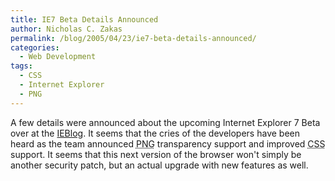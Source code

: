 ```yaml
---
title: IE7 Beta Details Announced
author: Nicholas C. Zakas
permalink: /blog/2005/04/23/ie7-beta-details-announced/
categories:
  - Web Development
tags:
  - CSS
  - Internet Explorer
  - PNG
---
```

A few details were announced about the upcoming Internet Explorer 7 Beta over at the <a title="IE7 beta - a few details" rel="external" href="http://blogs.msdn.com/ie/archive/2005/04/22/410963.aspx">IEBlog</a>. It seems that the cries of the developers have been heard as the team announced <acronym title="Portable Network Graphics">PNG</acronym> transparency support and improved <acronym title="Cascading Style Sheets">CSS</acronym> support. It seems that this next version of the browser won't simply be another security patch, but an actual upgrade with new features as well.
